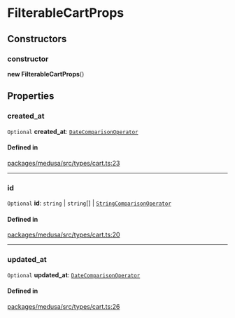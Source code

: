 # FilterableCartProps

## Constructors

### constructor

**new FilterableCartProps**()

## Properties

### created\_at

 `Optional` **created\_at**: [`DateComparisonOperator`](DateComparisonOperator.md)

#### Defined in

[packages/medusa/src/types/cart.ts:23](https://github.com/medusajs/medusa/blob/e39010127/packages/medusa/src/types/cart.ts#L23)

___

### id

 `Optional` **id**: `string` \| `string`[] \| [`StringComparisonOperator`](StringComparisonOperator.md)

#### Defined in

[packages/medusa/src/types/cart.ts:20](https://github.com/medusajs/medusa/blob/e39010127/packages/medusa/src/types/cart.ts#L20)

___

### updated\_at

 `Optional` **updated\_at**: [`DateComparisonOperator`](DateComparisonOperator.md)

#### Defined in

[packages/medusa/src/types/cart.ts:26](https://github.com/medusajs/medusa/blob/e39010127/packages/medusa/src/types/cart.ts#L26)
